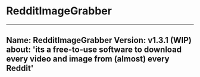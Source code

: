 # RedditImageGrabber

---
Name: RedditImageGrabber
Version: v1.3.1 (WIP)
about: 'its a free-to-use software to download every video and image from (almost) every Reddit'
---
